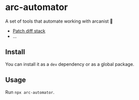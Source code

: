 # arc-automator

A set of tools that automate working with arcanist :rocket:

- [Patch diff stack](https://github.com/karol-bisztyga/arc-automator/tree/main/tools/patch_diff_stack)
- ...

## Install

You can install it as a `dev` dependency or as a global package.

## Usage

Run `npx arc-automator`.
